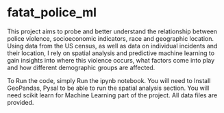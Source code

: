 # fatat_police_ml

This project aims to probe and better understand the relationship between police violence, socioeconomic indicators, race and geographic location. Using data from the US census, as well as data on individual incidents and their location, I rely on spatial analysis and predictive machine learning to gain insights into where this violence occurs, what factors come into play and how different demographic groups are affected.

To Run the code, simply Run the ipynb notebook. 
You will need to Install GeoPandas, Pysal to be able to run the spatial analysis section. You will need scikit learn for Machine Learning part of the project. 
All data files are provided. 
